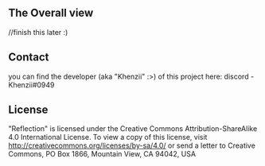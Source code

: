## The Overall view
//finish this later :)

## Contact

you can find the developer (aka "Khenzii" :>) of this project here: discord - Khenzii#0949

## License

"Reflection" is licensed under the Creative Commons Attribution-ShareAlike 4.0 International License. To view a copy of this license, visit http://creativecommons.org/licenses/by-sa/4.0/ or send a letter to Creative Commons, PO Box 1866, Mountain View, CA 94042, USA

